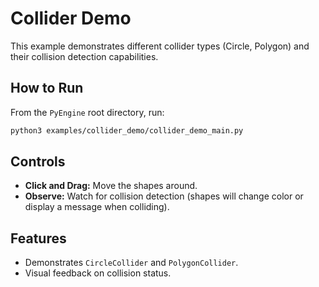 # Collider Demo

This example demonstrates different collider types (Circle, Polygon) and their collision detection capabilities.

## How to Run

From the `PyEngine` root directory, run:

```bash
python3 examples/collider_demo/collider_demo_main.py
```

## Controls

- **Click and Drag:** Move the shapes around.
- **Observe:** Watch for collision detection (shapes will change color or display a message when colliding).

## Features

- Demonstrates `CircleCollider` and `PolygonCollider`.
- Visual feedback on collision status.


